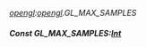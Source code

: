 _[opengl](../../modules/opengl/opengl-module.md):[opengl](../../modules/opengl/opengl-module.md).GL\_MAX\_SAMPLES_
##### Const GL\_MAX\_SAMPLES:[Int](../../modules/wonkey/wonkey-types-int.md)
